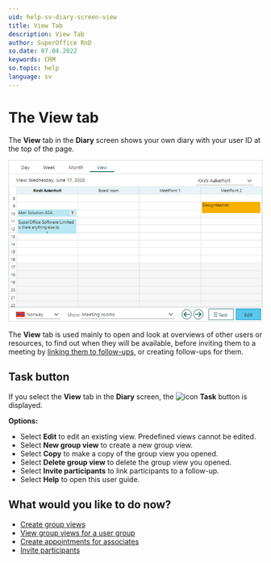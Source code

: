```yaml
---
uid: help-sv-diary-screen-view
title: View Tab
description: View Tab
author: SuperOffice RnD
so.date: 07.04.2022
keywords: CRM
so.topic: help
language: sv
---
```


# The View tab

The **View** tab in the **Diary** screen shows your own diary with your user ID at the top of the page.

![Diary screen, the View tab -screenshot][img1]

The **View** tab is used mainly to open and look at overviews of other users or resources, to find out when they will be available, before inviting them to a meeting by [linking them to follow-ups][5], or creating follow-ups for them.

## Task button

If you select the **View** tab in the **Diary** screen, the ![icon][img2] **Task** button is displayed.

**Options:**

* Select **Edit** to edit an existing view. Predefined views cannot be edited.
* Select **New group view** to create a new group view.
* Select **Copy** to make a copy of the group view you opened.
* Select **Delete group view** to delete the group view you opened.
* Select **Invite participants** to link participants to a follow-up.
* Select **Help** to open this user guide.

## What would you like to do now?

* [Create group views][1]
* [View group views for a user group][2]
* [Create appointments for associates][4]
* [Invite participants][5]

<!-- Referenced links -->
[1]: ../create-view.md
[2]: ../open.md
[4]: ../create-follow-up.md
[5]: ../invitation/add-participant.md

<!-- Referenced images -->
[img1]: media/view.bmp
[img2]: ../../../../media/icons/btn-menu.png

